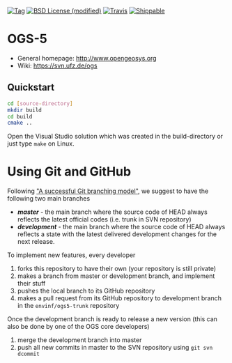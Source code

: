 [![Tag](https://img.shields.io/github/tag/ufz/ogs5.svg?style=flat-square)](https://github.com/ufz/ogs5/releases)
[![BSD License (modified)](http://img.shields.io/badge/license-BSD-blue.svg?style=flat-square)](https://github.com/ufz/ogs5/blob/master/LICENSE.txt)
[![Travis](https://img.shields.io/travis/ufz/ogs5.svg?style=flat-square)](https://travis-ci.org/ufz/ogs5)
[![Shippable](https://api.shippable.com/projects/553ff718edd7f2c052d6b180/badge?branchName=develop)](https://app.shippable.com/projects/553ff718edd7f2c052d6b180/builds/latest)

# OGS-5 #

- General homepage: http://www.opengeosys.org
- Wiki: https://svn.ufz.de/ogs

## Quickstart ##

``` bash
cd [source-directory]
mkdir build
cd build
cmake ..
```

Open the Visual Studio solution which was created in the build-directory or just type `make` on Linux.

# Using Git and GitHub #

Following ["A successful Git branching model"](http://nvie.com/posts/a-successful-git-branching-model/), we suggest to have the following two main branches
- ***master*** - the main branch where the source code of HEAD always reflects the latest official codes (i.e. trunk in SVN repository)
- ***development*** - the main branch where the source code of HEAD always reflects a state with the latest delivered development changes for the next release.

To implement new features, every developer
1. forks this repository to have their own (your repository is still private)
2. makes a branch from master or development branch, and implement their stuff
3. pushes the local branch to its GitHub repository
4. makes a pull request from its GitHub repository to development branch in the `envinf/ogs5-trunk` repository

Once the development branch is ready to release a new version (this can also be done by one of the OGS core developers)
1. merge the development branch into master
2. push all new commits in master to the SVN repository using `git svn dcommit`

